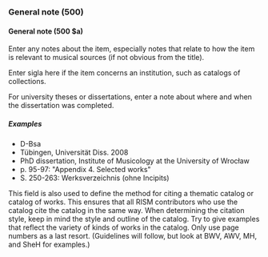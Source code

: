 ### General note (500)

#### General note (500 $a)
Enter any notes about the item, especially notes that relate to how the item is relevant to musical sources (if not
obvious from the title).

Enter sigla here if the item concerns an institution, such as catalogs of collections.

For university theses or dissertations, enter a note about where and when the dissertation was completed.

##### Examples
- D-Bsa
- Tübingen, Universität Diss. 2008
- PhD dissertation, Institute of Musicology at the University of Wrocław
- p. 95-97: "Appendix 4. Selected works"
- S. 250-263: Werksverzeichnis (ohne Incipits)

This field is also used to define the method for citing a thematic catalog or catalog of works. This ensures that all
RISM contributors who use the catalog cite the catalog in the same way. When determining the citation style, keep in
mind the style and outline of the catalog. Try to give examples that reflect the variety of kinds of works in the
catalog. Only use page numbers as a last resort. (Guidelines will follow, but look at BWV, AWV, MH, and SheH for
examples.)
